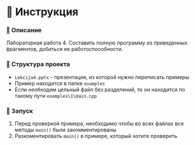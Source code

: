 # 📌 Инструкция

### 🔹 Описание
Лабораторная работа 4. Составить полную программу из приведенных фрагментов, добиться ее работоспособности.

### 📂 Структура проекта
- `Lekcija4.pptx` - презентация, из которой нужно переписать примеры
- Пример находится в папке `examples`
- Если необходим цельный файл без разделений, то он находится по такому пути `examples\1\main.cpp`

### 🚀 Запуск
1. Перед проверкой примера, необходимо чтобы во всех файлах все методы `main()` были закомментированы
2. Разкоментировать `main()` в примере, который хотите проверить
